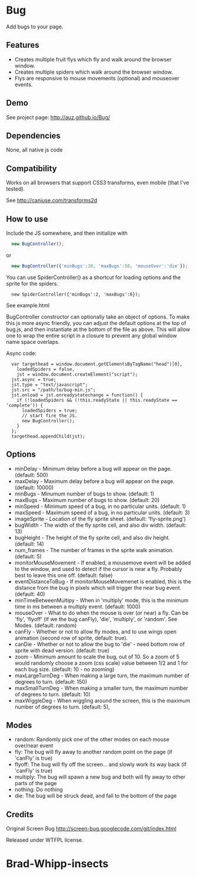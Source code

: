 Bug
===========

Add bugs to your page.



Features
--------

* Creates multiple fruit flys which fly and walk around the browser window.
* Creates multiple spiders which walk around the browser window.
* Flys are responsive to mouse movements (optional) and mouseover events.


Demo
----

See project page: http://auz.github.io/Bug/


Dependencies
------------

None, all native js code


Compatibility
-------------

Works on all browsers that support CSS3 transforms, even mobile (that I've tested).

See http://caniuse.com/transforms2d


How to use
----------

Include the JS somewhere, and then initialize with
```js
  new BugController();
```
or
```js
  new BugController({'minBugs':10, 'maxBugs':50, 'mouseOver':'die'});
```
You can use SpiderController() as a shortcut for loading options and the sprite for the spiders.

```
  new SpiderController({'minBugs':2, 'maxBugs':6});
```

See example.html

BugController constructor can optionally take an object of options. To make this js more async friendly, you can adjust the default options at the top of bug.js, and then instantiate at the bottom of the file as above. This will allow one to wrap the entire script in a closure to prevent any global window name space overlaps.

Async code:
```
  var targethead = window.document.getElementsByTagName("head")[0],
    loadedSpiders = false,
    jst = window.document.createElement("script");
  jst.async = true;
  jst.type = "text/javascript";
  jst.src = "/path/to/bug-min.js";
  jst.onload = jst.onreadystatechange = function() {
    if (!loadedSpiders && (!this.readyState || this.readyState == 'complete')) {
      loadedSpiders = true;
      // start fire the JS.
      new BugController();
    }
  };
  targethead.appendChild(jst);
```

Options
-------

* minDelay - Minimum delay before a bug will appear on the page. (default: 500)
* maxDelay - Maximum delay before a bug will appear on the page. (default: 10000)
* minBugs - Minumum number of bugs to show. (default: 1)
* maxBugs - Maximum number of bugs to show. (default: 20)
* minSpeed - Minimum speed of a bug, in no particular units. (default: 1)
* maxSpeed - Maximum speed of a bug, in no particular units. (default: 3)
* imageSprite - Location of the fly sprite sheet. (default: 'fly-sprite.png')
* bugWidth - The width of the fly sprite cell, and also div width. (default: 13)
* bugHeight - The height of the fly sprite cell, and also div height. (default: 14)
* num_frames - The number of frames in the sprite walk animation. (default: 5)
* monitorMouseMovement - If enabled, a mousemove event will be added to the window, and used to detect if the cursor is near a fly. Probably best to leave this one off. (default: false)
* eventDistanceToBug - If monitorMouseMovemenet is enabled, this is the distance from the bug in pixels which will trigger the near bug event. (default: 40)
* minTimeBetweenMultipy - When in 'multiply' mode, this is the minimum time in ms between a multiply event. (default: 1000)
* mouseOver - What to do when the mouse is over (or near) a fly. Can be 'fly', 'flyoff' (if we the bug canFly), 'die', 'multiply', or 'random'. See Modes. (default: random)
* canFly - Whether or not to allow fly modes, and to use wings open animation (second row of sprite, default: true).
* canDie - Whether or not to allow the bug to 'die' - need bottom row of sprite with dead version. (default: true)
* zoom - Minimum amount to scale the bug, out of 10. So a zoom of 5 would randomly choose a zoom (css scale) value between 1/2 and 1 for each bug size.   (default: 10 - no zooming)
* maxLargeTurnDeg - When making a large turn, the maximum number of degrees to turn. (default: 150)
* maxSmallTurnDeg - When making a smaller turn, the maximum number of degrees to turn. (default: 10)
* maxWiggleDeg - When wiggling around the screen, this is the maximum number of degrees to turn. (default: 5),

Modes
-----

* random: Randomly pick one of the other modes on each mouse over/near event
* fly: The bug will fly away to another random point on the page (if 'canFly' is true)
* flyoff: The bug will fly off the screen... and slowly work its way back (if 'canFly' is true)
* multiply: The bug will spawn a new bug and both will fly away to other parts of the page
* nothing: Do nothing
* die: The bug will be struck dead, and fall to the bottom of the page

Credits
-------

Original Screen Bug http://screen-bug.googlecode.com/git/index.html

Released under WTFPL license.
# Brad-Whipp-insects
